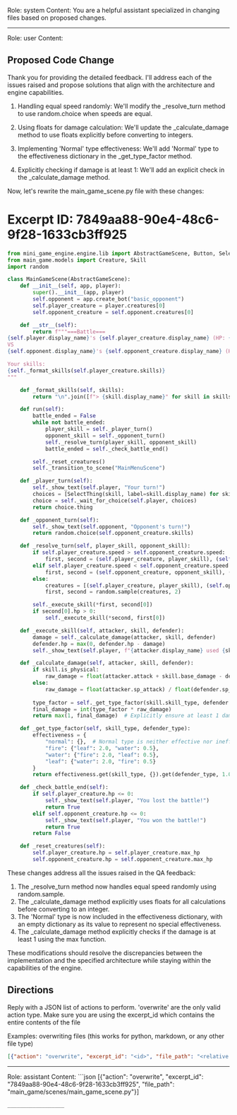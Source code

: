 Role: system
Content: You are a helpful assistant specialized in changing files based on proposed changes.
__________________
Role: user
Content: 
## Proposed Code Change
Thank you for providing the detailed feedback. I'll address each of the issues raised and propose solutions that align with the architecture and engine capabilities.

1. Handling equal speed randomly:
   We'll modify the _resolve_turn method to use random.choice when speeds are equal.

2. Using floats for damage calculation:
   We'll update the _calculate_damage method to use floats explicitly before converting to integers.

3. Implementing 'Normal' type effectiveness:
   We'll add 'Normal' type to the effectiveness dictionary in the _get_type_factor method.

4. Explicitly checking if damage is at least 1:
   We'll add an explicit check in the _calculate_damage method.

Now, let's rewrite the main_game_scene.py file with these changes:

# Excerpt ID: 7849aa88-90e4-48c6-9f28-1633cb3ff925
```python main_game/scenes/main_game_scene.py
from mini_game_engine.engine.lib import AbstractGameScene, Button, SelectThing
from main_game.models import Creature, Skill
import random

class MainGameScene(AbstractGameScene):
    def __init__(self, app, player):
        super().__init__(app, player)
        self.opponent = app.create_bot("basic_opponent")
        self.player_creature = player.creatures[0]
        self.opponent_creature = self.opponent.creatures[0]

    def __str__(self):
        return f"""===Battle===
{self.player.display_name}'s {self.player_creature.display_name} (HP: {self.player_creature.hp}/{self.player_creature.max_hp})
VS
{self.opponent.display_name}'s {self.opponent_creature.display_name} (HP: {self.opponent_creature.hp}/{self.opponent_creature.max_hp})

Your skills:
{self._format_skills(self.player_creature.skills)}
"""

    def _format_skills(self, skills):
        return "\n".join([f"> {skill.display_name}" for skill in skills])

    def run(self):
        battle_ended = False
        while not battle_ended:
            player_skill = self._player_turn()
            opponent_skill = self._opponent_turn()
            self._resolve_turn(player_skill, opponent_skill)
            battle_ended = self._check_battle_end()

        self._reset_creatures()
        self._transition_to_scene("MainMenuScene")

    def _player_turn(self):
        self._show_text(self.player, "Your turn!")
        choices = [SelectThing(skill, label=skill.display_name) for skill in self.player_creature.skills]
        choice = self._wait_for_choice(self.player, choices)
        return choice.thing

    def _opponent_turn(self):
        self._show_text(self.opponent, "Opponent's turn!")
        return random.choice(self.opponent_creature.skills)

    def _resolve_turn(self, player_skill, opponent_skill):
        if self.player_creature.speed > self.opponent_creature.speed:
            first, second = (self.player_creature, player_skill), (self.opponent_creature, opponent_skill)
        elif self.player_creature.speed < self.opponent_creature.speed:
            first, second = (self.opponent_creature, opponent_skill), (self.player_creature, player_skill)
        else:
            creatures = [(self.player_creature, player_skill), (self.opponent_creature, opponent_skill)]
            first, second = random.sample(creatures, 2)

        self._execute_skill(*first, second[0])
        if second[0].hp > 0:
            self._execute_skill(*second, first[0])

    def _execute_skill(self, attacker, skill, defender):
        damage = self._calculate_damage(attacker, skill, defender)
        defender.hp = max(0, defender.hp - damage)
        self._show_text(self.player, f"{attacker.display_name} used {skill.display_name}! {defender.display_name} took {damage} damage!")

    def _calculate_damage(self, attacker, skill, defender):
        if skill.is_physical:
            raw_damage = float(attacker.attack + skill.base_damage - defender.defense)
        else:
            raw_damage = float(attacker.sp_attack) / float(defender.sp_defense) * float(skill.base_damage)
        
        type_factor = self._get_type_factor(skill.skill_type, defender.creature_type)
        final_damage = int(type_factor * raw_damage)
        return max(1, final_damage)  # Explicitly ensure at least 1 damage is dealt

    def _get_type_factor(self, skill_type, defender_type):
        effectiveness = {
            "normal": {},  # Normal type is neither effective nor ineffective against any type
            "fire": {"leaf": 2.0, "water": 0.5},
            "water": {"fire": 2.0, "leaf": 0.5},
            "leaf": {"water": 2.0, "fire": 0.5}
        }
        return effectiveness.get(skill_type, {}).get(defender_type, 1.0)

    def _check_battle_end(self):
        if self.player_creature.hp <= 0:
            self._show_text(self.player, "You lost the battle!")
            return True
        elif self.opponent_creature.hp <= 0:
            self._show_text(self.player, "You won the battle!")
            return True
        return False

    def _reset_creatures(self):
        self.player_creature.hp = self.player_creature.max_hp
        self.opponent_creature.hp = self.opponent_creature.max_hp
```

These changes address all the issues raised in the QA feedback:

1. The _resolve_turn method now handles equal speed randomly using random.sample.
2. The _calculate_damage method explicitly uses floats for all calculations before converting to an integer.
3. The 'Normal' type is now included in the effectiveness dictionary, with an empty dictionary as its value to represent no special effectiveness.
4. The _calculate_damage method explicitly checks if the damage is at least 1 using the max function.

These modifications should resolve the discrepancies between the implementation and the specified architecture while staying within the capabilities of the engine.

## Directions
Reply with a JSON list of actions to perform. 'overwrite' are the only valid action type. 
Make sure you are using the excerpt_id which contains the entire contents of the file

Examples:
overwriting files (this works for python, markdown, or any other file type)
```json output_example1
[{"action": "overwrite", "excerpt_id": "<id>", "file_path": "<relative file path>"}]
```

__________________
Role: assistant
Content: ```json
[{"action": "overwrite", "excerpt_id": "7849aa88-90e4-48c6-9f28-1633cb3ff925", "file_path": "main_game/scenes/main_game_scene.py"}]
```
__________________
